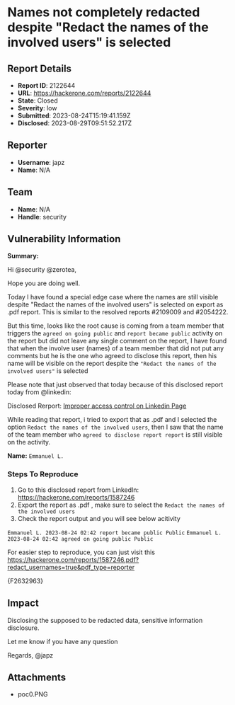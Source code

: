 # Names not completely redacted despite "Redact the names of the involved users" is selected

## Report Details
- **Report ID**: 2122644
- **URL**: https://hackerone.com/reports/2122644
- **State**: Closed
- **Severity**: low
- **Submitted**: 2023-08-24T15:19:41.159Z
- **Disclosed**: 2023-08-29T09:51:52.217Z

## Reporter
- **Username**: japz
- **Name**: N/A

## Team
- **Name**: N/A
- **Handle**: security

## Vulnerability Information
**Summary:**

Hi @security @zerotea,

Hope you are doing well.

Today I have found a special edge case where the names are still visible despite "Redact the names of the involved users" is selected on export as .pdf report. This is similar to the resolved reports #2109009 and #2054222.

But this time, looks like the root cause is coming from a team member that triggers the `agreed on going public` and `report became public` activity on the report but did not leave any single comment on the report, I have found that when the involve user (names) of a team member that did not put any comments but he is the one who agreed to disclose this report, then his name will be visible on the report despite the  `"Redact the names of the involved users"` is selected

Please note that just observed that today because of this disclosed report today from @linkedin: 

Disclosed Rerport: [Improper access control on Linkedin Page](https://hackerone.com/reports/1587246)

While reading that report, i tried to export that as .pdf and I selected the option `Redact the names of the involved users`, then I saw that the name of the team member who `agreed to disclose report report` is still visible on the activity.

__Name:__ `Emmanuel L.` 


### Steps To Reproduce

1. Go to this disclosed report from LinkedIn: https://hackerone.com/reports/1587246
2. Export the report as .pdf , make sure to select the `Redact the names of the involved users`
3. Check the report output and you will see below acitivity

`Emmanuel L. 2023-08-24 02:42 report became public Public`
`Emmanuel L. 2023-08-24 02:42 agreed on going public Public`

For easier step to reproduce, you can just visit this https://hackerone.com/reports/1587246.pdf?redact_usernames=true&pdf_type=reporter

{F2632963}

## Impact

Disclosing the supposed to be redacted data, sensitive information disclosure.

Let me know if you have any question

Regards,
@japz

## Attachments
- poc0.PNG
